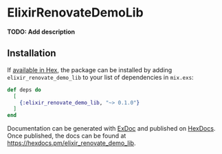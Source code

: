# ElixirRenovateDemoLib

**TODO: Add description**

## Installation

If [available in Hex](https://hex.pm/docs/publish), the package can be installed
by adding `elixir_renovate_demo_lib` to your list of dependencies in `mix.exs`:

```elixir
def deps do
  [
    {:elixir_renovate_demo_lib, "~> 0.1.0"}
  ]
end
```

Documentation can be generated with [ExDoc](https://github.com/elixir-lang/ex_doc)
and published on [HexDocs](https://hexdocs.pm). Once published, the docs can
be found at <https://hexdocs.pm/elixir_renovate_demo_lib>.

